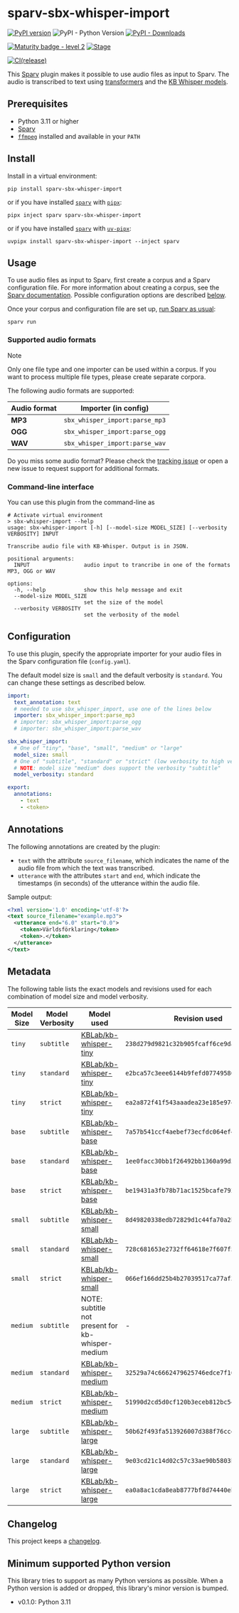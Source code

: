 # sparv-sbx-whisper-import

[![PyPI version](https://badge.fury.io/py/sparv-sbx-whisper-import.svg)](https://pypi.org/project/sparv-sbx-whisper-import)
![PyPI - Python Version](https://img.shields.io/pypi/pyversions/sparv-sbx-whisper-import)
[![PyPI - Downloads](https://img.shields.io/pypi/dm/sparv-sbx-whisper-import)](https://pypi.org/project/sparv-sbx-whisper-import/)

[![Maturity badge - level 2](https://img.shields.io/badge/Maturity-Level%202%20--%20First%20Release-yellowgreen.svg)](https://github.com/spraakbanken/getting-started/blob/main/scorecard.md)
[![Stage](https://img.shields.io/pypi/status/sparv-sbx-whisper-import)](https://pypi.org/project/sparv-sbx-whisper-import/)

[![CI(release)](https://github.com/spraakbanken/sparv-sbx-whisper-import/actions/workflows/release.yml/badge.svg)](https://github.com/spraakbanken/sparv-sbx-whisper-import/actions/workflows/release.yml)

This [Sparv](https://github.com/spraakbanken/sparv) plugin makes it possible to use audio files as input to Sparv. The audio is transcribed to text using [transformers](https://github.com/huggingface/transformers) and the [KB Whisper models](https://huggingface.co/KBLab/kb-whisper-small).

## Prerequisites

- Python 3.11 or higher
- [Sparv](https://github.com/spraakbanken/sparv)
- [`ffmpeg`](https://ffmpeg.org/) installed and available in your `PATH`

## Install

Install in a virtual environment:

```shell
pip install sparv-sbx-whisper-import
```

or if you have installed [`sparv`](https://github.com/spraakbanken/sparv) with [`pipx`](https://pipx.pypa.io/latest/):

```shell
pipx inject sparv sparv-sbx-whisper-import
```

or if you have installed [`sparv`](https://github.com/spraakbanken/sparv) with [`uv-pipx`](https://github.com/pytgaen/uv-pipx):

```shell
uvpipx install sparv-sbx-whisper-import --inject sparv
```

## Usage

To use audio files as input to Sparv, first create a corpus and a Sparv configuration file. For more information about creating a corpus, see the [Sparv documentation](https://spraakbanken.gu.se/sparv/user-manual/intro/). Possible configuration options are described [below](#configuration).

Once your corpus and configuration file are set up, [run Sparv as usual](https://spraakbanken.gu.se/sparv/user-manual/running-sparv/):

```shell
sparv run
```

### Supported audio formats

> [!NOTE]
> Only one file type and one importer can be used within a corpus. If you want to process multiple file types, please create separate corpora.

The following audio formats are supported:

| Audio format | Importer (in config)           |
| ------------ | ------------------------------ |
| **MP3**      | `sbx_whisper_import:parse_mp3` |
| **OGG**      | `sbx_whisper_import:parse_ogg` |
| **WAV**      | `sbx_whisper_import:parse_wav` |

Do you miss some audio format?
Please check the [tracking issue](https://github.com/spraakbanken/sparv-sbx-whisper-import/issues/16) or open a new issue to request support for additional formats.

### Command-line interface

You can use this plugin from the command-line as

```shell
# Activate virtual environment
> sbx-whisper-import --help
usage: sbx-whisper-import [-h] [--model-size MODEL_SIZE] [--verbosity VERBOSITY] INPUT

Transcribe audio file with KB-Whisper. Output is in JSON.

positional arguments:
  INPUT                 audio input to trancribe in one of the formats MP3, OGG or WAV

options:
  -h, --help            show this help message and exit
  --model-size MODEL_SIZE
                        set the size of the model
  --verbosity VERBOSITY
                        set the verbosity of the model
```

## Configuration

To use this plugin, specify the appropriate importer for your audio files in the Sparv configuration file (`config.yaml`).

The default model size is `small` and the default verbosity is `standard`. You can change these settings as described below.

```yaml
import:
  text_annotation: text
  # needed to use sbx_whisper_import, use one of the lines below
  importer: sbx_whisper_import:parse_mp3
  # importer: sbx_whisper_import:parse_ogg
  # importer: sbx_whisper_import:parse_wav

sbx_whisper_import:
  # One of "tiny", "base", "small", "medium" or "large"
  model_size: small
  # One of "subtitle", "standard" or "strict" (low verbosity to high verbosity)
  # NOTE: model size "medium" does support the verbosity "subtitle"
  model_verbosity: standard

export:
  annotations:
    - text
    - <token>
```

## Annotations

The following annotations are created by the plugin:

- `text` with the attribute `source_filename`, which indicates the name of the audio file from which the text was transcribed.
- `utterance` with the attributes `start` and `end`, which indicate the timestamps (in seconds) of the utterance within the audio file.

Sample output:

```xml
<?xml version='1.0' encoding='utf-8'?>
<text source_filename="example.mp3">
  <utterance end="6.0" start="0.0">
    <token>Världsförklaring</token>
    <token>.</token>
  </utterance>
</text>
```

## Metadata

The following table lists the exact models and revisions used for each combination of model size and model verbosity.

| Model Size | Model Verbosity | Model used                                                                | Revision used                              |
| ---------- | --------------- | ------------------------------------------------------------------------- | ------------------------------------------ |
| `tiny`     | `subtitle`      | [KBLab/kb-whisper-tiny](https://huggingface.co/KBLab/kb-whisper-tiny)     | `238d279d9821c32b905fcaff6ce9dad38ad00ab7` |
| `tiny`     | `standard`      | [KBLab/kb-whisper-tiny](https://huggingface.co/KBLab/kb-whisper-tiny)     | `e2bca57c3eee6144b9fefd07749580034cfa9686` |
| `tiny`     | `strict`        | [KBLab/kb-whisper-tiny](https://huggingface.co/KBLab/kb-whisper-tiny)     | `ea2a872f41f543aaadea23e185e974d1ab29ba2b` |
| `base`     | `subtitle`      | [KBLab/kb-whisper-base](https://huggingface.co/KBLab/kb-whisper-base)     | `7a57b541ccf4aebef73ecfdc064ef4b5cab3b02e` |
| `base`     | `standard`      | [KBLab/kb-whisper-base](https://huggingface.co/KBLab/kb-whisper-base)     | `1ee0facc30bb1f26492bb1360a99d552e25a31c2` |
| `base`     | `strict`        | [KBLab/kb-whisper-base](https://huggingface.co/KBLab/kb-whisper-base)     | `be19431a3fb78b71ac1525bcafe792220b314c9e` |
| `small`    | `subtitle`      | [KBLab/kb-whisper-small](https://huggingface.co/KBLab/kb-whisper-small)   | `8d49820338edb72829d1c44fa70a2ba94a4a20fa` |
| `small`    | `standard`      | [KBLab/kb-whisper-small](https://huggingface.co/KBLab/kb-whisper-small)   | `728c681653e2732ff64618e7f607f509ec87472a` |
| `small`    | `strict`        | [KBLab/kb-whisper-small](https://huggingface.co/KBLab/kb-whisper-small)   | `066ef166dd25b4b27039517ca77af30c1c10688a` |
| `medium`   | `subtitle`      | NOTE: subtitle not present for kb-whisper-medium                          | -                                          |
| `medium`   | `standard`      | [KBLab/kb-whisper-medium](https://huggingface.co/KBLab/kb-whisper-medium) | `32529a74c6662479625746edce7f16fe743fe011` |
| `medium`   | `strict`        | [KBLab/kb-whisper-medium](https://huggingface.co/KBLab/kb-whisper-medium) | `51990d2cd5d0cf120b3eceb812bc5407a171a220` |
| `large`    | `subtitle`      | [KBLab/kb-whisper-large](https://huggingface.co/KBLab/kb-whisper-large)   | `50b62f493fa513926007d388f76cce9659bce123` |
| `large`    | `standard`      | [KBLab/kb-whisper-large](https://huggingface.co/KBLab/kb-whisper-large)   | `9e03cd21c14d02c57c33ae90b5803b54995ff241` |
| `large`    | `strict`        | [KBLab/kb-whisper-large](https://huggingface.co/KBLab/kb-whisper-large)   | `ea0a8ac1cda8eab8777bf8d74440eb7606825d8f` |

## Changelog

This project keeps a [changelog](./CHANGELOG.md).

## Minimum supported Python version

This library tries to support as many Python versions as possible.
When a Python version is added or dropped, this library's minor version is bumped.

- v0.1.0: Python 3.11
